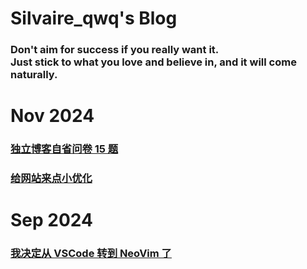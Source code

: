 
<div class="home">

# Silvaire_qwq's Blog
### Don't aim for success if you really want it. <br>Just stick to what you love and believe in, and it will come naturally.

</div>


<div class="friends">

# Nov 2024

### [独立博客自省问卷 15 题](/docs/posts/2024/11/14/15-blog)
### [给网站来点小优化](/docs/posts/2024/11/03/web-update-pre)


# Sep 2024
### [我决定从 VSCode 转到 NeoVim 了](/docs/posts/vim-basic)
</div>